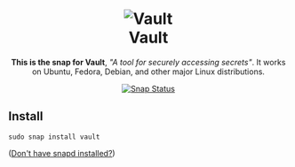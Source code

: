 <h1 align="center">
  <img src="https://cloud.githubusercontent.com/assets/416727/24112835/03b57de4-0d58-11e7-81f5-9056cac5b427.png" alt="Vault">
  <br />
  Vault
</h1>

<p align="center"><b>This is the snap for Vault</b>, <i>"A tool for securely accessing secrets"</i>. It works on Ubuntu, Fedora, Debian, and other major Linux
distributions.</p>

<p align="center">
<a href="https://build.snapcraft.io/user/snapcrafters/vault"><img src="https://build.snapcraft.io/badge/snapcrafters/vault.svg" alt="Snap Status"></a>
</p>

## Install

    sudo snap install vault

([Don't have snapd installed?](https://snapcraft.io/docs/core/install))

